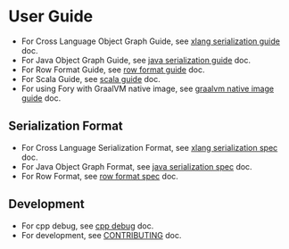 # User Guide

- For Cross Language Object Graph Guide, see [xlang serialization guide](guide/xlang_serialization_guide.md) doc.
- For Java Object Graph Guide, see [java serialization guide](guide/java_serialization_guide.md) doc.
- For Row Format Guide, see [row format guide](guide/row_format_guide.md) doc.
- For Scala Guide, see [scala guide](guide/scala_guide.md) doc.
- For using Fory with GraalVM native image, see [graalvm native image guide](guide/graalvm_guide.md) doc.

## Serialization Format

- For Cross Language Serialization Format, see [xlang serialization spec](specification/xlang_serialization_spec.md) doc.
- For Java Object Graph Format, see [java serialization spec](specification/java_serialization_spec.md) doc.
- For Row Format, see [row format spec](specification/row_format_spec.md) doc.

## Development

- For cpp debug, see [cpp debug](cpp_debug.md) doc.
- For development, see [CONTRIBUTING](../CONTRIBUTING.md) doc.
